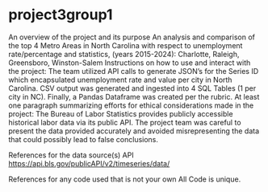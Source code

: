 # project3group1
An overview of the project and its purpose
An analysis and comparison of the top 4 Metro Areas in North Carolina with respect to unemployment rate/percentage and statistics, (years 2015-2024):  Charlotte, Raleigh, Greensboro, Winston-Salem
Instructions on how to use and interact with the project:
The team utilized API calls to generate JSON’s for the Series ID which encapsulated unemployment rate and value per city in North Carolina.  CSV output was generated and ingested into 4 SQL Tables (1 per city in NC).  Finally, a Pandas Dataframe was created per the rubric.
At least one paragraph summarizing efforts for ethical considerations made in the project:
The Bureau of Labor Statistics provides publicly accessible historical labor data via its public API.  The project team was careful to present the data provided accurately and avoided misrepresenting the data that could possibly lead to false conclusions. 

References for the data source(s)
API https://api.bls.gov/publicAPI/v2/timeseries/data/

References for any code used that is not your own
All Code is unique.


